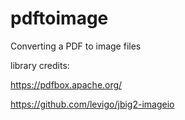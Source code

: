 # pdftoimage
Converting a PDF to image files

library credits:

https://pdfbox.apache.org/

https://github.com/levigo/jbig2-imageio
